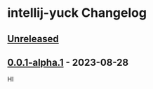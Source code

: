 <!-- Keep a Changelog guide -> https://keepachangelog.com -->

# intellij-yuck Changelog

## [Unreleased]

## [0.0.1-alpha.1] - 2023-08-28
HI

[Unreleased]: https://github.com/H3rmt/intellij-yuck/compare/v0.0.1-alpha.1...HEAD
[0.0.1-alpha.1]: https://github.com/H3rmt/intellij-yuck/commits/v0.0.1-alpha.1
